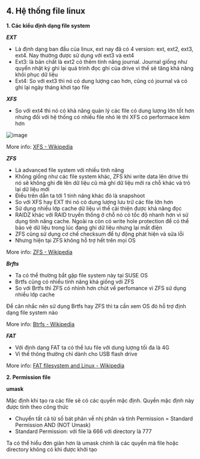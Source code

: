 ## 4. Hệ thống file linux

**1. Các kiểu định dạng file system**

***EXT***

- Là định dạng ban đầu của linux, ext nay đã có 4 version: ext, ext2, ext3, ext4. Nay thường được sử dụng với ext3 và ext4
- Ext3: là bản chất là ext2 có thêm tính năng journal. Journal giống như quyển nhật ký ghi lại quá trình đọc ghi của drive vì thế sẽ tăng khả năng khôi phục dữ liệu
- Ext4: So với ext3 thì nó có dung lượng cao hơn, cũng có journal và có ghi lại ngày tháng khơi tạo file

***XFS***

- So với ext4 thì nó có khả năng quản lý các file có dung lượng lớn tốt hơn nhưng đối với hệ thống có nhiều file nhỏ lẻ thì XFS có performace kém hơn

![image](https://user-images.githubusercontent.com/58085885/138298052-95f7f84e-7233-42ba-a623-7489d389be10.png)

More info: [XFS - Wikipedia](https://en.wikipedia.org/wiki/XFS#Capacity)

***ZFS***

- Là advanced file system với nhiều tính năng
- Không giống như các file system khác, ZFS khi write data lên drive thì nó sẽ không ghi đè lên dữ liệu cũ mà ghi dữ liệu mới ra chỗ khác và trỏ lại dữ liệu mới
- Điều trên dẫn ta tới 1 tính năng khác đó là snapshoot
- So với XFS  hay EXT thì nó có dung lượng lưu trữ các file lớn hơn
- Sử dụng nhiều lớp cache dữ liệu vì thế cải thiện được khả năng đọc
- RAIDZ khác với RAID truyền thống ở chỗ nó có tốc độ nhanh hơn vì sử dụng tính năng cache. Ngoài ra còn có write hole protection để có thể bảo vệ dữ liệu trong lúc đang ghi dữ liệu nhưng lại mất điện
- ZFS cũng sử dụng cơ chế checksum để tự động phát hiện và sửa lỗi
- Nhưng hiện tại ZFS không hỗ trợ hết trên mọi OS

More info: [ZFS - Wikipedia](https://en.wikipedia.org/wiki/ZFS#)

***Brfts***

- Ta có thể thường bắt gặp file system này tại SUSE OS
- Brtfs cũng có nhiều tính năng khá giống với ZFS
- So với Brtfs thì ZFS có nhỉnh hơn chút về perfomance vì ZFS sử dụng nhiều lớp cache

Để cân nhắc nên sử dụng Brtfs hay ZFS thì ta cần xem OS đó hỗ trợ định dạng file system nào

More info: [Btrfs - Wikipedia](https://en.wikipedia.org/wiki/Btrfs)

***FAT***

- Với định dạng FAT ta có thể lưu file với dung lượng tối đa là 4G
- Vì thế thông thường chỉ dành cho USB flash drive

More info: [FAT filesystem and Linux - Wikipedia](https://en.wikipedia.org/wiki/FAT_filesystem_and_Linux)

**2. Permission file**

**umask**

Mặc định khi tạo ra các file sẽ có các quyền mặc định. Quyền mặc định này được tính theo công thức
- Chuyển tất cả từ số bát phân về nhị phân và tính
Permission = Standard Permission AND (NOT Umask)
- Standard Permission: với file là 666 với directory là 777

Ta có thể hiểu đơn giản hơn là umask chính là các quyền mà file hoặc directory không có khi được khởi tạo
